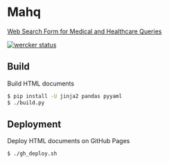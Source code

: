 Mahq
====

[Web Search Form for Medical and Healthcare Queries](https://dceoy.github.io/mahq/)

[![wercker status](https://app.wercker.com/status/eccf116fb1db4edbd2a14d51d56841ab/m/master "wercker status")](https://app.wercker.com/project/byKey/eccf116fb1db4edbd2a14d51d56841ab)

Build
-----

Build HTML documents

```sh
$ pip install -U jinja2 pandas pyyaml
$ ./build.py
```

Deployment
----------

Deploy HTML documents on GitHub Pages

```sh
$ ./gh_deploy.sh
```
